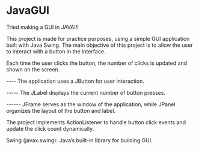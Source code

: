 # JavaGUI

 Tried making a GUI in JAVA!!!

This project is made for practice purposes, using a simple GUI application built with Java Swing. The main objective of this project is to allow the user to interact with a button in the interface. 

Each time the user clicks the button, the number of clicks is updated and shown on the screen.

---- The application uses a JButton for user interaction.

----- The JLabel displays the current number of button presses.

------ JFrame serves as the window of the application, while JPanel organizes the layout of the button and label.

The project implements ActionListener to handle button click events and update the click count dynamically.


Swing (javax.swing): Java’s built-in library for building GUI.
